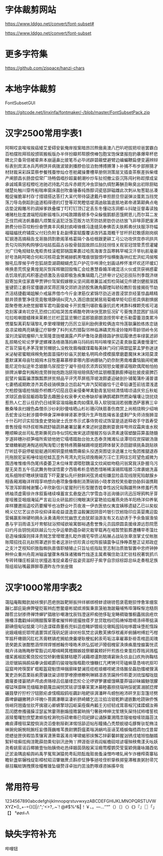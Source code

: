 # 字体裁剪网站

https://www.lddgo.net/convert/font-subset#

https://www.lddgo.net/convert/font-subset

# 更多字符集
https://github.com/zispace/hanzi-chars

# 本地字体裁剪

FontSubsetGUI

https://gitcode.net/linxinfa/fontmaker/-/blob/master/FontSubsetPack.zip

# 汉字2500常用字表1

阿啊哎哀唉埃挨癌矮艾爱碍安氨俺岸按案暗昂凹熬傲奥澳八巴叭吧拔把坝爸罢霸白百柏摆败拜班般颁斑搬板版办半伴扮瓣邦帮膀傍棒包胞宝饱保堡报抱豹暴爆卑杯悲碑北贝备背倍被辈奔本崩逼鼻比彼笔币必毕闭辟碧蔽壁避臂边编蝙鞭扁便变遍辨辩标表别宾滨冰兵丙柄饼并病拨波玻剥播脖伯驳泊勃博搏膊薄卜补捕不布步部擦猜才材财裁采彩踩菜蔡参餐残蚕惨灿仓苍舱藏操曹槽草册侧测策层叉插查茶察差拆柴缠产阐颤昌长肠尝偿常厂场畅倡唱抄超巢朝潮吵炒车扯彻撤尘臣沉陈闯衬称趁撑成呈承诚城乘惩程橙吃池驰迟持匙尺齿斥赤翅充冲虫崇抽仇绸愁筹酬丑瞅臭出初除厨础储楚处触川穿传船喘串窗床晨创吹垂锤春纯唇醇词瓷慈辞磁雌此次刺从匆葱聪丛凑粗促催脆翠村存寸措错搭达答打大呆代带待袋逮戴丹单担胆旦但诞弹淡蛋氮当挡党荡刀导岛倒蹈到盗道稻得德的灯登等邓凳瞪低堤滴迪敌笛底抵地弟帝递第颠典点电店垫淀殿雕吊钓调掉爹跌叠蝶丁叮盯钉顶订定丢东冬懂动冻洞都斗抖陡豆督毒读独堵赌杜肚度渡端短段断锻堆队对吨敦蹲盾顿多夺朵躲俄鹅额恶饿鳄恩儿而尔耳二发乏伐罚阀法帆番翻凡烦繁反返犯泛饭范贩方坊芳防妨房肪仿访纺放飞非啡菲肥废沸肺费分纷芬坟粉份奋愤粪丰风枫封疯峰锋蜂冯逢缝凤奉佛否夫肤孵弗伏扶服浮符幅福辐蝠抚府辅腐父付妇负附复赴副傅富赋腹覆该改钙盖溉概干甘杆肝赶敢感刚岗纲缸钢港高搞稿告戈哥胳鸽割歌阁革格葛隔个各给根跟更耕工弓公功攻供宫恭巩拱共贡勾沟钩狗构购够估咕姑孤菇古谷股骨鼓固故顾瓜刮挂拐怪关观官冠馆管贯惯灌罐光广归龟规硅轨鬼柜贵桂滚棍郭锅国果裹过哈孩海害含函寒韩罕喊汉汗旱杭航毫豪好号浩耗呵喝合何和河核荷盒贺褐赫鹤黑嘿痕很狠恨哼恒横衡轰哄红宏洪虹鸿侯喉猴吼后厚候乎呼忽狐胡壶湖葫糊蝴虎互户护花华哗滑化划画话桦怀淮坏欢还环缓幻唤换患荒慌皇黄煌晃灰恢挥辉徽回毁悔汇会绘惠慧昏婚浑魂混活火伙或货获祸惑霍击饥圾机肌鸡积基迹绩激及吉级即极急疾集辑籍几己挤脊计记纪忌技际剂季既济继寂寄加夹佳家嘉甲贾钾价驾架假嫁稼尖坚间肩艰兼监减剪检简碱见件建剑健舰渐践鉴键箭江姜将浆僵疆讲奖蒋匠降交郊娇浇骄胶焦礁角脚搅叫轿较教阶皆接揭街节劫杰洁结捷截竭姐解介戒届界借巾今斤金津筋仅紧锦尽劲近进晋浸禁京经茎惊晶睛精鲸井颈景警净径竞竟敬境静镜纠究九久酒旧救就舅居局菊橘举矩句巨拒具俱剧惧据距聚卷倦决绝觉掘嚼军君均菌俊峻卡开凯慨刊堪砍看康抗炕考烤靠科棵颗壳咳可渴克刻客课肯坑空孔恐控口扣枯哭苦库裤酷夸跨块快宽款狂况矿亏葵愧溃昆困扩括阔垃拉啦喇腊蜡辣来莱赖兰拦栏蓝篮览懒烂滥郎狼廊朗浪捞劳牢老乐勒雷蕾泪类累冷愣厘梨离莉犁璃黎礼李里哩理鲤力历厉立丽利励例隶粒俩连帘怜莲联廉脸练炼恋链良凉梁粮两亮辆量辽疗聊僚了料列劣烈猎裂邻林临淋磷灵玲凌铃陵羚零龄领岭令另溜刘流留硫瘤柳六龙笼隆垄拢楼漏露卢芦炉鲁陆录鹿碌路驴旅铝履律虑率绿氯滤卵乱掠略伦轮论罗萝逻螺裸洛络骆落妈麻马玛码蚂骂吗嘛埋买迈麦卖脉蛮满曼慢漫忙芒盲茫猫毛矛茅茂冒贸帽貌么没枚玫眉梅媒煤霉每美妹门闷们萌盟猛蒙孟梦弥迷谜米泌秘密蜜眠绵棉免勉面苗描秒妙庙灭民敏名明鸣命摸模膜摩磨蘑魔抹末沫陌莫漠墨默谋某母亩牡姆拇木目牧墓幕慕穆拿哪内那纳娜钠乃奶奈耐男南难囊恼脑闹呢嫩能尼泥你拟逆年念娘酿鸟尿捏您宁凝牛扭纽农浓弄奴努怒女暖挪诺哦欧偶爬帕怕拍排牌派攀盘判叛盼庞旁胖抛炮跑泡胚陪培赔佩配喷盆朋棚蓬鹏膨捧碰批披皮疲脾匹屁譬片偏篇骗漂飘瓢票拼贫频品平评凭苹屏瓶萍坡泼颇婆迫破剖扑铺葡蒲朴浦普谱七妻栖戚期欺漆齐其奇歧骑棋旗企岂启起气弃汽契砌器恰千迁牵铅谦签前钱潜浅遣欠枪腔强墙抢悄敲乔桥瞧巧切茄且窃亲侵秦琴禽勤青氢轻倾清情晴顷请庆穷丘秋蚯求球区曲驱屈躯趋取娶去趣圈全权泉拳犬劝券缺却雀确鹊裙群然燃染嚷壤让饶扰绕惹热人仁忍认任扔仍日绒荣容溶熔融柔肉如儒乳辱入软锐瑞润若弱撒洒萨塞赛三伞散桑嗓丧扫嫂色森僧杀沙纱刹砂傻啥晒山杉衫珊闪陕扇善伤商赏上尚梢烧稍少绍哨舌蛇舍设社射涉摄申伸身深神审婶肾甚渗慎升生声牲胜绳省圣盛剩尸失师诗施狮湿十什石时识实拾蚀食史使始驶士氏世市示式事侍势视试饰室是适逝释收手守首寿受兽售授瘦书抒叔枢殊疏舒输蔬熟暑署鼠薯术束述树竖数刷耍衰摔甩帅双霜爽谁水税睡顺瞬说丝司私思斯撕死四寺似饲松耸宋送颂搜艘苏俗诉肃素速宿塑酸蒜算虽随髓岁遂碎穗孙损笋缩所索锁他她它塌塔踏胎台抬太态泰贪摊滩坛谈潭坦叹炭探碳汤唐堂塘糖躺趟涛掏逃桃陶淘萄讨套特疼腾藤梯踢啼提题蹄体替天添田甜填挑条跳贴铁厅听廷亭庭停蜓挺艇通同桐铜童统桶筒痛偷头投透突图徒涂途屠土吐兔团推腿退吞托拖脱驼妥拓唾哇娃挖蛙瓦歪外弯湾丸完玩顽挽晚碗万汪亡王网往忘旺望危威微为围违唯惟维伟伪尾纬委萎卫未位味胃谓喂慰魏温文纹闻蚊吻稳问翁窝我沃卧握乌污屋无吴吾五午伍武舞务物误悟雾夕西吸希析息牺悉惜晰稀溪锡熙嘻膝习席袭媳洗喜戏系细隙虾瞎峡狭辖霞下吓夏厦仙先纤掀鲜闲弦贤咸衔嫌显险县现线限宪陷献腺乡相香厢湘箱详祥翔享响想向巷项象像橡削消萧硝销小晓孝效校笑些歇协胁斜谐携鞋写泄泻卸屑械谢蟹心辛欣新信兴星猩刑行形型醒杏姓幸性凶兄匈胸雄熊休修羞朽秀绣袖须虚需徐许序叙畜绪续嗅蓄宣玄悬旋选穴学雪血寻巡询循训讯迅压呀鸦鸭牙芽崖哑雅亚咽烟淹延严言岩沿炎研盐颜衍掩眼演厌宴艳验焰雁燕央扬羊阳杨洋仰养氧痒样腰邀摇遥咬药要耀爷也冶野业叶页夜液一伊衣医依仪夷宜姨移遗疑乙已以矣蚁椅义亿忆艺议亦异役抑译易疫益谊逸意溢毅翼因阴音吟银引饮蚓隐印应英婴鹰迎盈营蝇赢影映硬哟拥永泳勇涌用优忧幽悠尤由犹邮油游友有又右幼诱于予余鱼娱渔愉愚与宇羽雨语玉吁育郁狱浴预域欲喻寓御裕遇愈誉豫元员园原圆袁援缘源远怨院愿曰约月岳钥悦阅跃越云匀允孕运晕韵蕴杂砸灾栽宰载再在咱暂赞脏葬遭糟早枣藻灶皂造噪燥躁则择泽责贼怎曾增赠渣扎眨炸摘宅窄债沾粘展占战站张章涨掌丈仗帐胀账障招找召兆赵照罩遮折哲者这浙针侦珍真诊枕阵振镇震争征挣睁蒸整正证郑政症之支汁芝枝知织肢脂蜘执直值职植殖止只旨址纸指趾至志制治质致智置中忠终钟肿种仲众重州舟周洲轴宙皱骤朱株珠诸猪蛛竹烛逐主属煮嘱住助注贮驻柱祝著筑抓爪专砖转赚庄桩装壮状撞追准捉桌着仔兹姿资滋籽子紫字自宗综棕踪总纵走奏租足族阻组祖钻嘴最罪醉尊遵昨左作坐座做

# 汉字1000常用字表2

蔼隘庵鞍黯肮拗袄懊扒芭疤捌跋靶掰扳拌绊梆绑榜蚌谤磅镑苞褒雹鲍狈悖惫笨绷泵蹦匕鄙庇毙痹弊璧贬匾辫彪憋鳖瘪彬斌缤濒鬓秉禀菠舶渤跛簸哺怖埠簿睬惭沧糙厕蹭茬岔豺掺搀禅馋蝉铲猖敞钞嘲澈忱辰铛澄逞秤痴弛侈耻宠畴稠锄雏橱矗揣囱疮炊捶椿淳蠢戳绰祠赐醋簇窜篡崔摧悴粹搓撮挫瘩歹怠贷耽档叨捣祷悼蹬嘀涤缔蒂掂滇巅碘佃甸玷惦奠刁叼迭谍碟鼎董栋兜蚪逗痘睹妒镀缎兑墩盹囤钝咄哆踱垛堕舵惰跺讹娥峨蛾扼鄂愕遏噩饵贰筏矾妃匪诽吠吩氛焚忿讽敷芙拂俘袱甫斧俯脯咐缚尬丐柑竿尴秆橄赣冈肛杠羔膏糕镐疙搁蛤庚羹埂耿梗蚣躬汞苟垢沽辜雇寡卦褂乖棺逛闺瑰诡癸跪亥骇酣憨涵悍捍焊憾撼翰夯嚎皓禾烘弘弧唬沪猾徊槐宦涣焕痪凰惶蝗簧恍谎幌卉讳诲贿晦秽荤豁讥叽唧缉畸箕稽棘嫉妓祭鲫冀颊奸歼煎拣俭柬茧捡荐贱涧溅槛缰桨酱椒跤蕉侥狡绞饺矫剿缴窖酵秸睫芥诫藉襟谨荆兢靖窘揪灸玖韭臼疚拘驹鞠桔沮炬锯娟捐鹃绢眷诀倔崛爵钧骏竣咖揩楷勘坎慷糠扛亢拷铐坷苛磕蝌垦恳啃吭抠叩寇窟垮挎筷筐旷框眶盔窥魁馈坤捆廓睐婪澜揽缆榄琅榔唠姥涝烙酪垒磊肋擂棱狸漓篱吏沥俐荔栗砾痢雳镰敛粱谅晾寥嘹撩缭瞭咧琳鳞凛吝赁躏拎伶聆菱浏琉馏榴咙胧聋窿娄搂篓陋庐颅卤虏赂禄吕侣屡缕峦抡仑沦啰锣箩骡蟆馒瞒蔓莽锚卯昧媚魅氓朦檬锰咪靡眯觅缅瞄渺藐蔑皿闽悯冥铭谬馍摹茉寞沐募睦暮捺挠瑙呐馁妮匿溺腻捻撵碾聂孽拧狞柠泞钮脓疟虐懦糯殴鸥呕藕趴啪耙徘湃潘畔乓螃刨袍沛砰烹彭澎篷坯劈霹啤僻翩撇聘乒坪魄仆菩圃瀑曝柒凄祈脐崎鳍乞迄泣掐洽钳乾黔谴嵌歉呛跷锹侨憔俏峭窍翘撬怯钦芹擒寝沁卿蜻擎琼囚岖渠痊瘸冉瓤壬刃纫韧戎茸蓉榕冗揉蹂蠕汝褥蕊闰腮叁搔骚臊涩瑟鲨煞霎筛删煽擅赡裳晌捎勺奢赦呻绅沈笙甥矢屎恃拭柿嗜誓梳淑赎蜀曙恕庶墅漱蟀拴栓涮吮烁硕嗽嘶巳伺祀肆讼诵酥粟溯隋祟隧唆梭嗦琐蹋苔汰瘫痰谭檀毯棠膛倘淌烫滔誊剔屉剃涕惕恬舔迢帖彤瞳捅凸秃颓蜕褪屯豚臀驮鸵椭洼袜豌宛婉惋皖腕枉妄偎薇巍帷苇畏尉猬蔚瘟紊嗡涡蜗呜巫诬芜梧蜈侮捂鹉勿戊昔犀熄蟋徙匣侠暇馅羡镶宵潇箫霄嚣淆肖哮啸蝎邪挟懈芯锌薪馨衅腥汹锈戌墟旭恤酗婿絮轩喧癣炫绚渲靴薛勋熏旬驯汛逊殉丫押涯衙讶焉阎蜒檐砚唁谚堰殃秧鸯漾夭吆妖尧肴姚窑谣舀椰腋壹怡贻胰倚屹邑绎姻茵荫殷寅淫瘾莺樱鹦荧莹萤颖佣庸咏踊酉佑迂淤渝隅逾榆舆屿禹芋冤鸳渊猿苑粤耘陨酝哉赃凿蚤澡憎咋喳轧闸乍诈栅榨斋寨毡瞻斩盏崭辗栈绽彰樟杖昭沼肇辙蔗贞斟疹怔狰筝拯吱侄帜挚秩掷窒滞稚衷粥肘帚咒昼拄瞩蛀铸拽撰妆幢椎锥坠缀赘谆卓拙灼茁浊酌啄琢咨姊揍卒佐

# 常用符号
1234567890abcdefghijklmnopqrstuvwxyzABCDEFGHIJKLMNOPQRSTUVWXYZ*()_+-={}[]|/:";'<>?,.~`!
@#$%^&‖！￥、。—…‘’“”（）〔〕〈〉《》『』〖〗「」【】
°ø∅♯♭Λ

# 缺失字符补充
哔哩钮
